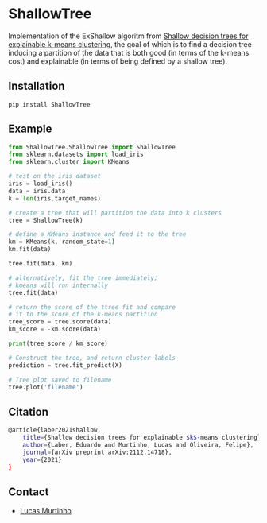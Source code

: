 # ShallowTree

Implementation of the ExShallow algoritm from [Shallow decision trees for explainable k-means clustering](https://arxiv.org/abs/2112.14718), the goal of which is to find a decision tree inducing a partition of the data that is both good (in terms of the k-means cost) and explainable (in terms of being defined by a shallow tree).

## Installation

```
pip install ShallowTree
```

## Example

```python
from ShallowTree.ShallowTree import ShallowTree
from sklearn.datasets import load_iris
from sklearn.cluster import KMeans

# test on the iris dataset
iris = load_iris()
data = iris.data
k = len(iris.target_names)

# create a tree that will partition the data into k clusters
tree = ShallowTree(k)

# define a KMeans instance and feed it to the tree
km = KMeans(k, random_state=1)
km.fit(data)

tree.fit(data, km)

# alternatively, fit the tree immediately;
# kmeans will run internally
tree.fit(data)

# return the score of the ttree fit and compare
# it to the score of the k-means partition
tree_score = tree.score(data)
km_score = -km.score(data)

print(tree_score / km_score)

# Construct the tree, and return cluster labels
prediction = tree.fit_predict(X)

# Tree plot saved to filename
tree.plot('filename')
```

## Citation

```bash
@article{laber2021shallow,
    title={Shallow decision trees for explainable $k$-means clustering},
    author={Laber, Eduardo and Murtinho, Lucas and Oliveira, Felipe},
    journal={arXiv preprint arXiv:2112.14718},
    year={2021}
}
```

## Contact
* [Lucas Murtinho](mailto:lucas.murtinho@gmail.com)
